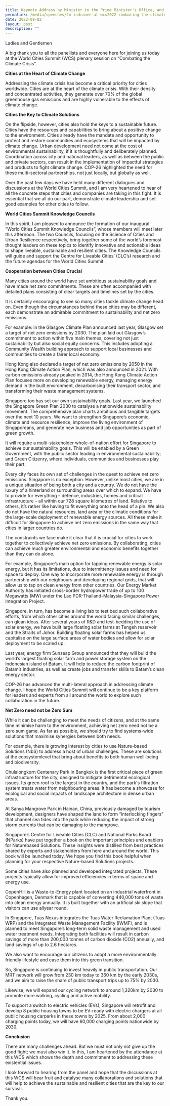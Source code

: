 ```yaml
---
title: Keynote Address by Minister in the Prime Minister's Office, and Second Minister for Finance and National Development Indranee Rajah at the World Cities Summit 2022 Closing Plenary
permalink: /media/speeches/2m-indranee-at-wcs2022-combating-the-climate-crisis/
date: 2022-08-02
layout: post
description: ""
---
```


Ladies and Gentlemen  
  
A big thank you to all the panellists and everyone here for joining us today at the World Cities Summit (WCS) plenary session on “Combating the Climate Crisis”.  


**Cities at the Heart of Climate Change**

Addressing the climate crisis has become a critical priority for cities worldwide. Cities are at the heart of the climate crisis. With their density and concentrated activities, they generate over 70% of the global greenhouse gas emissions and are highly vulnerable to the effects of climate change.  


**Cities the Key to Climate Solutions**

On the flipside, however, cities also hold the keys to a sustainable future. Cities have the resources and capabilities to bring about a positive change to the environment. Cities already have the mandate and opportunity to protect and restore communities and ecosystems that will be impacted by climate change. Urban development need not come at the cost of environmental sustainability, if it is thoughtfully and deliberately planned. Coordination across city and national leaders, as well as between the public and private sectors, can result in the implementation of impactful strategies and products to fight climate change. COP-26 highlighted the need for these multi-sectoral partnerships, not just locally, but globally as well.  
  
Over the past few days we have held many different dialogues and discussions at the World Cities Summit, and I am very heartened to hear of all the concrete steps that cities and companies are taking in this fight. It is essential that we all do our part, demonstrate climate leadership and set good examples for other cities to follow.


**World Cities Summit Knowledge Councils**

In this spirit, I am pleased to announce the formation of our inaugural “World Cities Summit Knowledge Councils”, whose members will meet later this afternoon. The two Councils, focusing on the Science of Cities and Urban Resilience respectively, bring together some of the world’s foremost thought leaders on these topics to identify innovative and actionable ideas to shape liveable, sustainable and resilient cities. The Knowledge Councils will guide and support the Centre for Liveable Cities’ (CLC’s) research and the future agendas for the World Cities Summit.  


**Cooperation between Cities Crucial**

Many cities around the world have set ambitious sustainability goals and have made net zero commitments. These are often accompanied with detailed plans consisting of clear targets and timelines set by the cities.  
  
It is certainly encouraging to see so many cities tackle climate change head on. Even though the circumstances behind these cities may be different, each demonstrate an admirable commitment to sustainability and net zero emissions.  
  
For example: in the Glasgow Climate Plan announced last year, Glasgow set a target of net zero emissions by 2030. The plan laid out Glasgow’s commitment to action within five main themes, covering not just sustainability but also social equity concerns. This includes adopting a Community Wealth building approach to support local businesses and communities to create a fairer local economy.  
  
Hong Kong also declared a target of net zero emissions by 2050 in the Hong Kong Climate Action Plan, which was also announced in 2021. With carbon emissions already peaked in 2014, the Hong Kong Climate Action Plan focuses more on developing renewable energy, managing energy demand in the built environment, decarbonising their transport sector, and transforming their waste management systems.  
  
Singapore too has set our own sustainability goals. Last year, we launched the Singapore Green Plan 2030 to catalyse a nationwide sustainability movement. The comprehensive plan charts ambitious and tangible targets over the next 10 years. We want to strengthen Singapore’s economic, climate and resource resilience, improve the living environment of Singaporeans, and generate new business and job opportunities as part of green growth.  
  
It will require a multi-stakeholder whole-of-nation effort for Singapore to achieve our sustainability goals. This will be enabled by a Green Government, with the public sector leading in environmental sustainability; and Green Citizenry, where individuals, communities and businesses play their part.   
  
Every city faces its own set of challenges in the quest to achieve net zero emissions. Singapore is no exception. However, unlike most cities, we are in a unique situation of being both a city and a country. We do not have the luxury of a hinterland or surrounding areas over which to expand. We have to provide for everything – defence, industries, homes and critical infrastructure – all within our 728 square kilometres of land. Relative to others, it’s rather like having to fit everything onto the head of a pin. We also do not have the natural resources, land area or the climatic conditions for the large-scale deployment of renewable energy sources. All these make it difficult for Singapore to achieve net zero emissions in the same way that cities in larger countries do.  
  
The constraints we face make it clear that it is crucial for cities to work together to collectively achieve net zero emissions. By collaborating, cities can achieve much greater environmental and economic benefits together than they can do alone.  
  
For example, Singapore’s main option for tapping renewable energy is solar energy, but it has its limitations, due to intermittency issues and need for space to deploy. One way to incorporate more renewable energy is through partnership with our neighbours and developing regional grids, that will allow us to tap on clean energy from other countries. Our Energy Market Authority has initiated cross-border hydropower trade of up to 100 Megawatts (MW) under the Lao PDR-Thailand-Malaysia-Singapore Power Integration Project.  
  
Singapore, in turn, has become a living lab to test bed such collaborative efforts, from which other cities around the world facing similar challenges, can glean ideas. After several years of R&D and test-bedding the use of solar energy, we have built large floating solar farms at Tengeh reservoir and the Straits of Johor. Building floating solar farms has helped us capitalise on the large surface areas of water bodies and allow for solar deployment to be scaled up.  
  
Last year, energy firm Sunseap Group announced that they will build the world’s largest floating solar farm and power storage system on the Indonesian island of Batam. It will help to reduce the carbon footprint of Batam’s industries, as well as create jobs and transfer skills to Batam’s clean energy sector.   
  
COP-26 has advanced the multi-lateral approach in addressing climate change. I hope the World Cities Summit will continue to be a key platform for leaders and experts from all around the world to explore such collaboration in the future.  


**Net Zero need not be Zero Sum**

While it can be challenging to meet the needs of citizens, and at the same time minimise harm to the environment, achieving net zero need not be a zero sum game. As far as possible, we should try to find systems-wide solutions that maximise synergies between both needs.  
  
For example, there is growing interest by cities to use Nature-based Solutions (NbS) to address a host of urban challenges. These are solutions at the ecosystemlevel that bring about benefits to both human well-being and biodiversity.  
  
Chulalongkorn Centenary Park in Bangkok is the first critical piece of green infrastructure for the city, designed to mitigate detrimental ecological issues. Its green roof is the largest in the country, and the park's filtration system treats water from neighbouring areas. It has become a showcase for ecological and social impacts of landscape architecture in dense urban areas.  
  
At Sanya Mangrove Park in Hainan, China, previously damaged by tourism development, designers have shaped the land to form “interlocking fingers” that channel sea tides into the park while reducing the impact of strong storm currents that can be damaging to the mangrove.  
  
Singapore’s Centre for Liveable Cities (CLC) and National Parks Board (NParks) have put together a book on the important principles and enablers for Naturebased Solutions. These insights were distilled from best practices shared by experts and stakeholders from here and around the world. This book will be launched today. We hope you find this book helpful when planning for your respective Nature-based Solutions projects.  
  
Some cities have also planned and developed integrated projects. These projects typically allow for improved efficiencies in terms of space and energy use.
  
CopenHill is a Waste-to-Energy plant located on an industrial waterfront in Copenhagen, Denmark that is capable of converting 440,000 tons of waste into clean energy annually. It is built together with an artificial ski slope that visitors can use allyear round.  
  
In Singapore, Tuas Nexus integrates the Tuas Water Reclamation Plant (Tuas WRP) and the Integrated Waste Management Facility (IWMF), and is planned to meet Singapore’s long-term solid waste management and used water treatment needs. Integrating both facilities will result in carbon savings of more than 200,000 tonnes of carbon dioxide (CO2) annually, and land savings of up to 2.6 hectares.  
  
We also want to encourage our citizens to adopt a more environmentally friendly lifestyle and ease them into this green transition.  
  
So, Singapore is continuing to invest heavily in public transportation. Our MRT network will grow from 230 km today to 360 km by the early 2030s, and we aim to raise the share of public transport trips up to 75% by 2030.  
  
Likewise, we will expand our cycling network to around 1,320km by 2030 to promote more walking, cycling and active mobility.  
  
To support a switch to electric vehicles (EVs), Singapore will retrofit and develop 8 public housing towns to be EV-ready with electric chargers at all public housing carparks in these towns by 2025. From about 2,000 charging points today, we will have 60,000 charging points nationwide by 2030.  


**Conclusion**

There are many challenges ahead. But we must not only not give up the good fight; we must also win it. In this, I am heartened by the attendance at this WCS which shows the depth and commitment to addressing these existential issues.  
  
I look forward to hearing from the panel and hope that the discussions at this WCS will bear fruit and catalyse many collaborations and solutions that will help to achieve the sustainable and resilient cities that are the key to our survival.   
  
Thank you.
